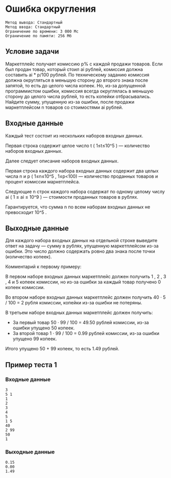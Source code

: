 # Ошибка округления
```
Метод вывода: Стандартный
Метод ввода: Стандартный
Ограничение по времени: 3 000 Мс
Ограничение по памяти: 256 Мб
```

## Условие задачи
Маркетплейс получает комиссию
p%
с каждой продажи товаров. Если был продан товар, который стоил
ai
рублей, комиссия должна составить
ai * p/100
рублей. По техническому заданию комиссия должна округляться в меньшую сторону до второго знака после запятой, то есть до целого числа копеек. Но, из-за допущенной программистом ошибки, комиссия всегда округлялась в меньшую сторону до целого числа рублей, то есть копейки отбрасывались.
Найдите сумму, упущенную из-за ошибки, после продажи маркетплейсом
n
товаров со стоимостями
ai
рублей.

## Входные данные
Каждый тест состоит из нескольких наборов входных данных.

Первая строка содержит целое число
t
(
1≤t≤10^5
) — количество наборов входных данных.

Далее следует описание наборов входных данных.

Первая строка каждого набора входных данных содержит два целых числа
n
и
p
(
1≤n≤10^5
,
1≤p<100) —
количество проданных товаров и процент комиссии маркетплейса.

Следующие
n
строк каждого набора содержат по одному целому числу
ai
(
1
≤
ai
≤
10^9
) — стоимости проданных товаров в рублях.

Гарантируется, что сумма
n
по всем наборам входных данных не превосходит
10^5
.

## Выходные данные
Для каждого набора входных данных на отдельной строке выведите ответ на задачу — сумму в рублях, упущенную маркетплейсом из-за ошибки. Это число должно содержать
ровно
два знака после точки (количество копеек).

Комментарий к первому примеру:

В первом наборе входных данных маркетплейс должен получить
1
,
2
,
3
,
4
и
5
копеек комиссии, но из-за ошибки за каждый товар получено 0 копеек комиссии.

Во втором наборе входных данных маркетплейс должен получить
40 ⋅ 5 / 100 = 2
рубля комиссии, копейки из-за ошибки не потеряны.

В третьем наборе входных данных маркетплейс должен получить:
- За первый товар
50 ⋅ 99 / 100 = 49.50
рублей комиссии, из-за ошибки упущено
50
копеек.
- За второй товар
1 ⋅ 99 / 100
=
0.99
рублей комиссии, из-за ошибки упущено
99
копеек.

Итого упущено
50
+
99
копеек, то есть
1.49
рублей.

## Пример теста 1
### Входные данные
```
3
5 1
1
2
3
4
5
1 5
40
2 99
50
1
```

### Выходные данные
```
0.15
0.00
1.49
```